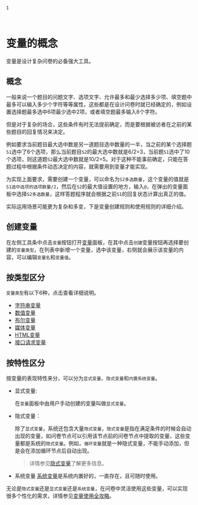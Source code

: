 ```index
1
```
```tag

```
```summary

```
# 变量的概念

变量是设计复杂问卷的必备强大工具。

## 概念
一般来说一个题目的问题文字、选项文字、允许最多和最少选择多少项、填空题中最多可以输入多少个字符等等属性，这些都是在设计问卷时就已经确定的，例如设置选择题最多选中6项最少选中2项，或者填空题最多输入8个字符。

但是对于复杂的场合，这些条件有时无法提前确定，而是要根据被访者在之前的某些题目的回复情况来决定。

例如要求当前题目最大选中数是另一道题目选中数量的一半，当之前的某个选择题`S1`选中了6个选项，那么当前题目`S2`的最大选中数就是6/2=3，当前题`S1`选中了10个选项，则这道题`S2`最大选中数就是10/2=5。对于这种不能事前确定，只能在答题过程中根据条件动态决定的内容，就需要用到变量才能实现。

为实现上面要求，需要创建一个变量，可以命名为`S2多选数量`，这个变量的值就是`S1选中选项的选项数量/2`，然后在`S2`的最大值设置的地方，输入`@`，在弹出的变量面板中选择`S2多选数量`，这样答题程序就会根据之前`S1`的回复状态计算出真正的值。

实际运用场景可能更为复杂和多变，下是变量创建规则和使用规则的详细介绍。

## 创建变量
在左侧工具条中点击`变量`按钮打开[变量](../layout/toolbar.md#变量库)面板，在其中点击`创建`变量按钮再选择要创建的`变量类型`，在列表中新增一个变量，选中该变量，右侧就会展示该变量的内容，可以编辑`变量名`和`变量值`。

## 按类型区分
`变量类型`有以下6种，点击查看详细说明。

+ [字符串变量](./string-type.md)
+ [数值变量](./number-type.md)
+ [布尔变量](./boolean-type.md)
+ [媒体变量](./media-type.md)
+ [HTML变量](./html-type.md)
+ [接口请求变量](./request-type.md)

## 按特性区分
按变量的表现特性来分，可以分为`显式变量`、`隐式变量`和`内置系统变量`。

+ 显式变量:
  
  在`变量`面板中由用户手动创建的变量叫做`显式变量`。

+ 隐式变量：

  除了`显式变量`，系统还包含大量`隐式变量`，`隐式变量`是指在满足条件的时候会自动出现的变量，如问卷节点可以引用该节点前的问卷节点中提取的变量，这些变量都是系统的`隐式变量`。例如，`循环变量`就是一种隐式变量，不能手动添加，但是会在添加循环节点后自动出现。
  > 详情参见[隐式变量](./implicit.md)了解更多信息。

+ 系统变量
[系统变量](./build-in.md)是系统内置好的，一直存在，且可随时使用。

无论是`隐式变量`还是`显式变量`还是`系统变量`，在问卷中灵活使用这些变量，可以实现很多个性化的需求，详情参见[变量使用全攻略](./usage.md)。


